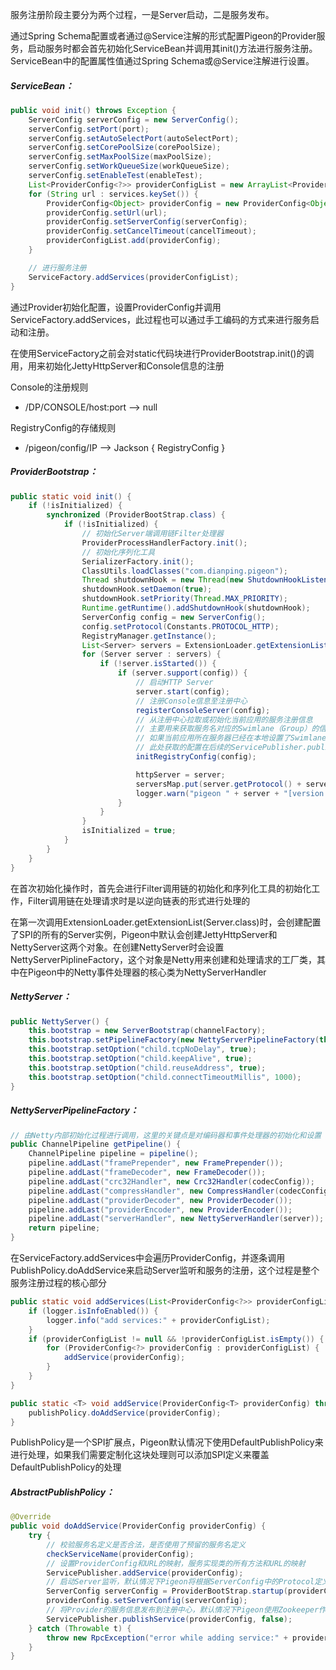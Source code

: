 服务注册阶段主要分为两个过程，一是Server启动，二是服务发布。

通过Spring Schema配置或者通过@Service注解的形式配置Pigeon的Provider服务，启动服务时都会首先初始化ServiceBean并调用其init\(\)方法进行服务注册。ServiceBean中的配置属性值通过Spring Schema或@Service注解进行设置。

##### ServiceBean：

```java
public void init() throws Exception {
    ServerConfig serverConfig = new ServerConfig();
    serverConfig.setPort(port);
    serverConfig.setAutoSelectPort(autoSelectPort);
    serverConfig.setCorePoolSize(corePoolSize);
    serverConfig.setMaxPoolSize(maxPoolSize);
    serverConfig.setWorkQueueSize(workQueueSize);
    serverConfig.setEnableTest(enableTest);
    List<ProviderConfig<?>> providerConfigList = new ArrayList<ProviderConfig<?>>();
    for (String url : services.keySet()) {
        ProviderConfig<Object> providerConfig = new ProviderConfig<Object>(services.get(url));
        providerConfig.setUrl(url);
        providerConfig.setServerConfig(serverConfig);
        providerConfig.setCancelTimeout(cancelTimeout);
        providerConfigList.add(providerConfig);
    }

    // 进行服务注册
    ServiceFactory.addServices(providerConfigList);
}
```

通过Provider初始化配置，设置ProviderConfig并调用ServiceFactory.addServices，此过程也可以通过手工编码的方式来进行服务启动和注册。

在使用ServiceFactory之前会对static代码块进行ProviderBootstrap.init\(\)的调用，用来初始化JettyHttpServer和Console信息的注册

Console的注册规则

* /DP/CONSOLE/host:port --&gt; null

RegistryConfig的存储规则

* /pigeon/config/IP --&gt; Jackson { RegistryConfig }

##### ProviderBootstrap：

```java
public static void init() {
    if (!isInitialized) {
        synchronized (ProviderBootStrap.class) {
            if (!isInitialized) {
                // 初始化Server端调用链Filter处理器
                ProviderProcessHandlerFactory.init();
                // 初始化序列化工具
                SerializerFactory.init();
                ClassUtils.loadClasses("com.dianping.pigeon");
                Thread shutdownHook = new Thread(new ShutdownHookListener());
                shutdownHook.setDaemon(true);
                shutdownHook.setPriority(Thread.MAX_PRIORITY);
                Runtime.getRuntime().addShutdownHook(shutdownHook);
                ServerConfig config = new ServerConfig();
                config.setProtocol(Constants.PROTOCOL_HTTP);
                RegistryManager.getInstance();
                List<Server> servers = ExtensionLoader.getExtensionList(Server.class);
                for (Server server : servers) {
                    if (!server.isStarted()) {
                        if (server.support(config)) {
                            // 启动HTTP Server
                            server.start(config);
                            // 注册Console信息至注册中心
                            registerConsoleServer(config);
                            // 从注册中心拉取或初始化当前应用的服务注册信息
                            // 主要用来获取服务名对应的Swimlane（Group）的信息
                            // 如果当前应用所在服务器已经在本地设置了Swimlane，则不会再使用注册中心中配置
                            // 此处获取的配置在后续的ServicePublisher.publishServer中使用
                            initRegistryConfig(config);

                            httpServer = server;
                            serversMap.put(server.getProtocol() + server.getPort(), server);
                            logger.warn("pigeon " + server + "[version:" + VersionUtils.VERSION + "] has been started");
                        }
                    }
                }
                isInitialized = true;
            }
        }
    }
}
```

在首次初始化操作时，首先会进行Filter调用链的初始化和序列化工具的初始化工作，Filter调用链在处理请求时是以逆向链表的形式进行处理的

在第一次调用ExtensionLoader.getExtensionList\(Server.class\)时，会创建配置了SPI的所有的Server实例，Pigeon中默认会创建JettyHttpServer和NettyServer这两个对象。在创建NettyServer时会设置NettyServerPiplineFactory，这个对象是Netty用来创建和处理请求的工厂类，其中在Pigeon中的Netty事件处理器的核心类为NettyServerHandler

##### NettyServer：

```java
public NettyServer() {
    this.bootstrap = new ServerBootstrap(channelFactory);
    this.bootstrap.setPipelineFactory(new NettyServerPipelineFactory(this));
    this.bootstrap.setOption("child.tcpNoDelay", true);
    this.bootstrap.setOption("child.keepAlive", true);
    this.bootstrap.setOption("child.reuseAddress", true);
    this.bootstrap.setOption("child.connectTimeoutMillis", 1000);
}
```

##### NettyServerPipelineFactory：

```java
// 由Netty内部初始化过程进行调用，这里的关键点是对编码器和事件处理器的初始化和设置
public ChannelPipeline getPipeline() {
    ChannelPipeline pipeline = pipeline();
    pipeline.addLast("framePrepender", new FramePrepender());
    pipeline.addLast("frameDecoder", new FrameDecoder());
    pipeline.addLast("crc32Handler", new Crc32Handler(codecConfig));
    pipeline.addLast("compressHandler", new CompressHandler(codecConfig));
    pipeline.addLast("providerDecoder", new ProviderDecoder());
    pipeline.addLast("providerEncoder", new ProviderEncoder());
    pipeline.addLast("serverHandler", new NettyServerHandler(server));
    return pipeline;
}
```

在ServiceFactory.addServices中会遍历ProviderConfig，并逐条调用PublishPolicy.doAddService来启动Server监听和服务的注册，这个过程是整个服务注册过程的核心部分

```java
public static void addServices(List<ProviderConfig<?>> providerConfigList) throws RpcException {
    if (logger.isInfoEnabled()) {
        logger.info("add services:" + providerConfigList);
    }
    if (providerConfigList != null && !providerConfigList.isEmpty()) {
        for (ProviderConfig<?> providerConfig : providerConfigList) {
            addService(providerConfig);
        }
    }
}

public static <T> void addService(ProviderConfig<T> providerConfig) throws RpcException {
    publishPolicy.doAddService(providerConfig);
}
```

PublishPolicy是一个SPI扩展点，Pigeon默认情况下使用DefaultPublishPolicy来进行处理，如果我们需要定制化这块处理则可以添加SPI定义来覆盖DefaultPublishPolicy的处理

##### AbstractPublishPolicy：

```java
@Override
public void doAddService(ProviderConfig providerConfig) {
    try {
        // 校验服务名定义是否合法，是否使用了预留的服务名定义
        checkServiceName(providerConfig);
        // 设置ProviderConfig和URL的映射，服务实现类的所有方法和URL的映射
        ServicePublisher.addService(providerConfig);
        // 启动Server监听，默认情况下Pigeon将根据ServerConfig中的Protocol定义来选择启动NettyServer还是JettyHttpServer
        ServerConfig serverConfig = ProviderBootStrap.startup(providerConfig);
        providerConfig.setServerConfig(serverConfig);
        // 将Provider的服务信息发布到注册中心，默认情况下Pigeon使用Zookeeper作为注册中心
        ServicePublisher.publishService(providerConfig, false);
    } catch (Throwable t) {
        throw new RpcException("error while adding service:" + providerConfig, t);
    }
}
```



